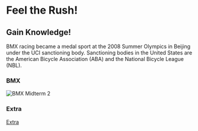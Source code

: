 # Feel the Rush!

## Gain Knowledge!

BMX racing became a medal sport at the 2008 Summer Olympics in Beijing under the UCI sanctioning body. Sanctioning bodies in the United States are the American Bicycle Association (ABA) and the National Bicycle League (NBL).

### BMX
![BMX Midterm 2](/images/BMXracing-Midterm.png)

### Extra
[Extra](https://www.usabmx.com/site/sections/7)
